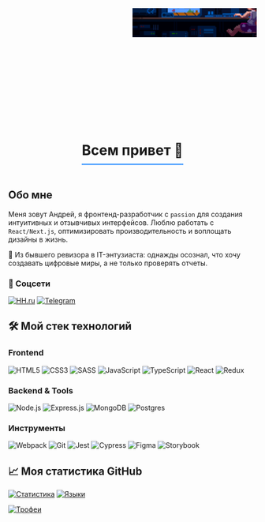 <div align="center">
  <div style="position: relative; width: 100%; height: 200px; overflow: hidden; margin-bottom: 2rem;">
    <img src="images/profile_github.gif" alt="Coding animation" style="width: 100%; position: absolute; top: -50%;" />
  </div>
  <h1 style="border-bottom: 3px solid #58a6ff; display: inline-block; padding-bottom: 10px;">
    Всем привет 🤞
  </h1>
</div>

## Обо мне
Меня зовут Андрей, я фронтенд-разработчик с `passion` для создания интуитивных и отзывчивых интерфейсов. Люблю работать с `React/Next.js`, оптимизировать производительность и воплощать дизайны в жизнь.

🔮 Из бывшего ревизора в IT-энтузиаста: однажды осознал, что хочу создавать цифровые миры, а не только проверять отчеты.

### 🔗 Соцсети
[![HH.ru](https://img.shields.io/badge/HH.ru-FF6600.svg?style=for-the-badge&logo=hh&logoColor=white)](https://tambov.hh.ru/resume/b4d9a23bff0ed46dcb0039ed1f4c425366416f)
[![Telegram](https://img.shields.io/badge/Telegram-26A5E4.svg?style=for-the-badge&logo=telegram&logoColor=white)](https://t.me/vavrao68)

## 🛠 Мой стек технологий

### Frontend
![HTML5](https://img.shields.io/badge/html5-%23E34F26.svg?style=for-the-badge&logo=html5&logoColor=white)
![CSS3](https://img.shields.io/badge/css3-%231572B6.svg?style=for-the-badge&logo=css3&logoColor=white)
![SASS](https://img.shields.io/badge/SASS-hotpink.svg?style=for-the-badge&logo=SASS&logoColor=white)
![JavaScript](https://img.shields.io/badge/javascript-%23323330.svg?style=for-the-badge&logo=javascript&logoColor=%23F7DF1E)
![TypeScript](https://img.shields.io/badge/typescript-%23007ACC.svg?style=for-the-badge&logo=typescript&logoColor=white)
![React](https://img.shields.io/badge/react-%2320232a.svg?style=for-the-badge&logo=react&logoColor=%2361DAFB)
![Redux](https://img.shields.io/badge/redux-%23593d88.svg?style=for-the-badge&logo=redux&logoColor=white)

### Backend & Tools
![Node.js](https://img.shields.io/badge/node.js-%2343853D.svg?style=for-the-badge&logo=node.js&logoColor=white)
![Express.js](https://img.shields.io/badge/express.js-%23404d59.svg?style=for-the-badge&logo=express&logoColor=%2361DAFB)
![MongoDB](https://img.shields.io/badge/MongoDB-%234ea94b.svg?style=for-the-badge&logo=mongodb&logoColor=white)
![Postgres](https://img.shields.io/badge/postgres-%23316192.svg?style=for-the-badge&logo=postgresql&logoColor=white)

### Инструменты
![Webpack](https://img.shields.io/badge/webpack-%238DD6F9.svg?style=for-the-badge&logo=webpack&logoColor=black)
![Git](https://img.shields.io/badge/git-%23F05033.svg?style=for-the-badge&logo=git&logoColor=white)
![Jest](https://img.shields.io/badge/-jest-%23C21325?style=for-the-badge&logo=jest&logoColor=white)
![Cypress](https://img.shields.io/badge/-cypress-%23E5E5E5?style=for-the-badge&logo=cypress&logoColor=058a5e)
![Figma](https://img.shields.io/badge/figma-%23F24E1E.svg?style=for-the-badge&logo=figma&logoColor=white)
![Storybook](https://img.shields.io/badge/-Storybook-FF4785?style=for-the-badge&logo=storybook&logoColor=white)

## 📈 Моя статистика GitHub

[![Статистика](https://github-readme-stats.vercel.app/api?username=Andrey68Vyazovov&show_icons=true&theme=dark&include_all_commits=true&count_private=true)](https://github.com/Andrey68Vyazovov)
[![Языки](https://github-readme-stats.vercel.app/api/top-langs/?username=Andrey68Vyazovov&layout=compact&langs_count=8&theme=dark)](https://github.com/Andrey68Vyazovov)

[![Трофеи](https://github-profile-trophy.vercel.app/?username=Andrey68Vyazovov&theme=onedark&row=1)](https://github.com/Andrey68Vyazovov)